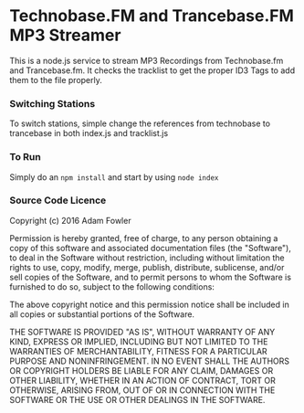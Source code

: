 # Technobase.FM and Trancebase.FM MP3 Streamer

This is a node.js service to stream MP3 Recordings from Technobase.fm and Trancebase.fm. It checks the tracklist to get the proper ID3 Tags to add them to the file properly. 

### Switching Stations
To switch stations, simple change the references from technobase to trancebase in both index.js and tracklist.js

### To Run
Simply do an `npm install` and start by using `node index`

### Source Code Licence

Copyright (c) 2016 Adam Fowler

Permission is hereby granted, free of charge, to any person obtaining a copy of this software and associated documentation files (the "Software"), to deal in the Software without restriction, including without limitation the rights to use, copy, modify, merge, publish, distribute, sublicense, and/or sell copies of the Software, and to permit persons to whom the Software is furnished to do so, subject to the following conditions:

The above copyright notice and this permission notice shall be included in all copies or substantial portions of the Software.

THE SOFTWARE IS PROVIDED "AS IS", WITHOUT WARRANTY OF ANY KIND, EXPRESS OR IMPLIED, INCLUDING BUT NOT LIMITED TO THE WARRANTIES OF MERCHANTABILITY, FITNESS FOR A PARTICULAR PURPOSE AND NONINFRINGEMENT. IN NO EVENT SHALL THE AUTHORS OR COPYRIGHT HOLDERS BE LIABLE FOR ANY CLAIM, DAMAGES OR OTHER LIABILITY, WHETHER IN AN ACTION OF CONTRACT, TORT OR OTHERWISE, ARISING FROM, OUT OF OR IN CONNECTION WITH THE SOFTWARE OR THE USE OR OTHER DEALINGS IN THE SOFTWARE.
